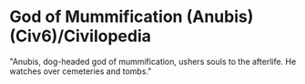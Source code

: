 # God of Mummification (Anubis) (Civ6)/Civilopedia

"Anubis, dog-headed god of mummification, ushers souls to the afterlife. He watches over cemeteries and tombs."